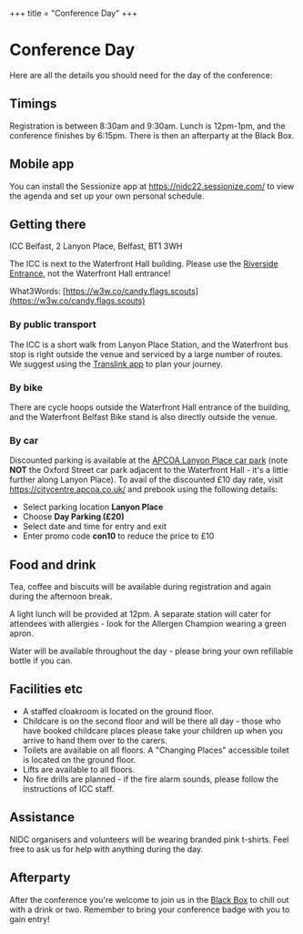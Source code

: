 +++
title = "Conference Day"
+++

# Conference Day

Here are all the details you should need for the day of the conference:

## Timings

Registration is between 8:30am and 9:30am. Lunch is 12pm-1pm, and the conference finishes by 6:15pm. There is then an afterparty at the Black Box.

## Mobile app

You can install the Sessionize app at https://nidc22.sessionize.com/ to view the agenda and set up your own personal schedule.

## Getting there

ICC Belfast, 2 Lanyon Place, Belfast, BT1 3WH

The ICC is next to the Waterfront Hall building. Please use the [Riverside Entrance](https://goo.gl/maps/HBpsZp54xJoYbWHG6), not the Waterfront Hall entrance!

What3Words: [https://w3w.co/candy.flags.scouts](https://w3w.co/candy.flags.scouts)

### By public transport

The ICC is a short walk from Lanyon Place Station, and the Waterfront bus stop is right outside the venue and serviced by a large number of routes. We suggest using the [Translink app](https://www.translink.co.uk/UsingOurServicesandProducts/OurApps/JourneyPlannerApp) to plan your journey.

### By bike

There are cycle hoops outside the Waterfront Hall entrance of the building, and the Waterfront Belfast Bike stand is also directly outside the venue.

### By car

Discounted parking is available at the [APCOA Lanyon Place car park](https://goo.gl/maps/kY77gfY7MKkEic7d8) (note **NOT** the Oxford Street car park adjacent to the Waterfront Hall - it's a little further along Lanyon Place). To avail of the discounted £10 day rate, visit https://citycentre.apcoa.co.uk/ and prebook using the following details:

* Select parking location **Lanyon Place**
* Choose **Day Parking (£20)**
* Select date and time for entry and exit
* Enter promo code **con10** to reduce the price to £10

## Food and drink

Tea, coffee and biscuits will be available during registration and again during the afternoon break.

A light lunch will be provided at 12pm. A separate station will cater for attendees with allergies - look for the Allergen Champion wearing a green apron.

Water will be available throughout the day - please bring your own refillable bottle if you can.

## Facilities etc

* A staffed cloakroom is located on the ground floor.
* Childcare is on the second floor and will be there all day - those who have booked childcare places please take your children up when you arrive to hand them over to the carers.
* Toilets are available on all floors. A "Changing Places" accessible toilet is located on the ground floor.
* Lifts are available to all floors.
* No fire drills are planned - if the fire alarm sounds, please follow the instructions of ICC staff.

## Assistance

NIDC organisers and volunteers will be wearing branded pink t-shirts. Feel free to ask us for help with anything during the day.

## Afterparty

After the conference you're welcome to join us in the [Black Box](https://goo.gl/maps/WRVmPTGkQx2GcWfy5) to chill out with a drink or two. Remember to bring your conference badge with you to gain entry!
